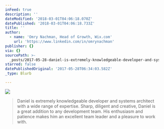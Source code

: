 ```yaml
---
inFeed: true
description: ''
dateModified: '2018-03-01T04:06:18.070Z'
datePublished: '2018-03-01T04:06:18.733Z'
title: ''
author:
  - name: 'Omry Nachman, Head of Growth, Wix.com'
    url: 'https://www.linkedin.com/in/omrynachman'
publisher: {}
via: {}
sourcePath: >-
  _posts/2017-05-28-daniel-is-extremely-knowledgeable-developer-and-systems-arch.md
starred: false
datePublishedOriginal: '2017-05-28T06:34:03.582Z'
_type: Blurb

---
```

![](https://the-grid-user-content.s3-us-west-2.amazonaws.com/85f5d357-e7b9-4935-9a0d-b686b6bafd33.jpg)

> Daniel is extremely knowledgeable developer and systems architect with a wide range of expertise.
> Sharp, diligent and creative, Daniel is a great addition to any development team. His enthusiasm and patience makes him an excellent team leader and a pleasure to work with.